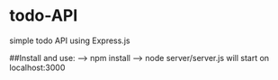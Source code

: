 # todo-API
simple todo API using Express.js

##Install and use:
--> npm install
--> node server/server.js
will start on localhost:3000
